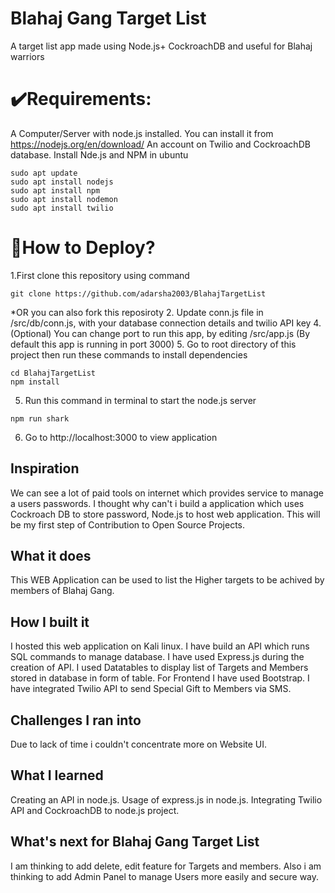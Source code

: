 # Blahaj Gang Target List
A target list app made using Node.js+ CockroachDB and useful for Blahaj warriors

# ✔️Requirements:

A Computer/Server with node.js installed. You can install it from https://nodejs.org/en/download/
An account on Twilio and CockroachDB database.
Install Nde.js and NPM in ubuntu
```
sudo apt update
sudo apt install nodejs
sudo apt install npm
sudo apt install nodemon
sudo apt install twilio
```

# 🤔How to Deploy?
1.First clone this repository using command
```
git clone https://github.com/adarsha2003/BlahajTargetList
```
*OR you can also fork this reposiroty
2. Update conn.js file in /src/db/conn.js, with your database connection details and twilio API key
4. (Optional) You can change port to run this app, by editing /src/app.js (By default this app is running in port 3000)
5. Go to root directory of this project then run these commands to install dependencies
```
cd BlahajTargetList
npm install
```
5. Run this command in terminal to start the node.js server
```
npm run shark
```
6. Go to http://localhost:3000 to view application
## Inspiration
We can see a lot of paid tools on internet which provides service to manage a users passwords. I thought why can't i build a application which uses Cockroach DB to store password, Node.js to host web application. This will be my first step of Contribution to Open Source Projects.
## What it does
This WEB Application can be used to list the Higher targets to be achived by members of Blahaj Gang.
## How I built it
I hosted this web application on Kali linux. I have build an API which runs SQL commands to manage database. I have used Express.js during the creation of API. I used Datatables to display list of Targets and Members stored in database in form of table. For Frontend I have used Bootstrap. I have integrated Twilio API to send Special Gift to Members via SMS.
## Challenges I ran into
Due to lack of time i couldn't concentrate more on Website UI.
## What I learned
Creating an API in node.js. Usage of express.js in node.js. Integrating Twilio API and CockroachDB to node.js project.
## What's next for Blahaj Gang Target List
I am thinking to add delete, edit feature for Targets and members. Also i am thinking to add Admin Panel to manage Users more easily and secure way. 
